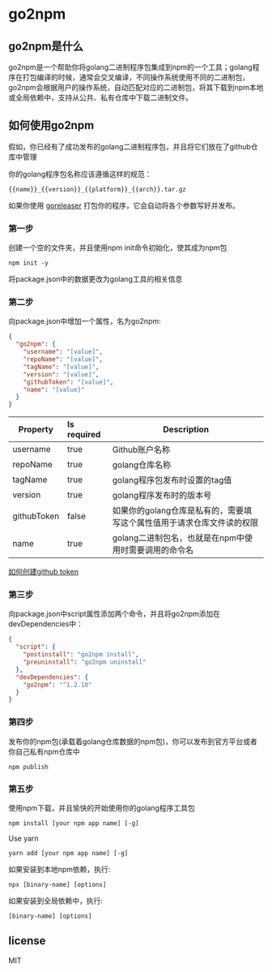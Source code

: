 # go2npm

## go2npm是什么

go2npm是一个帮助你将golang二进制程序包集成到npm的一个工具；golang程序在打包编译的时候，通常会交叉编译，不同操作系统使用不同的二进制包，go2npm会根据用户的操作系统，自动匹配对应的二进制包，将其下载到npm本地或全局依赖中，支持从公共、私有仓库中下载二进制文件。

## 如何使用go2npm

假如，你已经有了成功发布的golang二进制程序包，并且将它们放在了github仓库中管理

你的golang程序包名称应该遵循这样的规范：
```text
{{name}}_{{version}}_{{platform}}_{{arch}}.tar.gz
```

如果你使用 [goreleaser](https://github.com/goreleaser) 打包你的程序，它会自动将各个参数写好并发布。

### 第一步

创建一个空的文件夹，并且使用npm init命令初始化，使其成为npm包

```shell
npm init -y
```
将package.json中的数据更改为golang工具的相关信息

### 第二步

向package.json中增加一个属性，名为go2npm:
```json
{
  "go2npm": {
    "username": "[value]",
    "repoName": "[value]",
    "tagName": "[value]",
    "version": "[value]",
    "githubToken": "[value]",
    "name": "[value]"
  }
}
```

| Property    | Is required | Description                                                  |
| ----------- | :---------- | ------------------------------------------------------------ |
| username    | true        | Github账户名称                                                 |
| repoName    | true        | golang仓库名称                                                 |
| tagName     | true        | golang程序包发布时设置的tag值                                    |
| version     | true        | golang程序发布时的版本号       |
| githubToken | false       | 如果你的golang仓库是私有的，需要填写这个属性值用于请求仓库文件读的权限      |
| name        | true        | golang二进制包名，也就是在npm中使用时需要调用的命令名            |

[如何创建github token](https://docs.github.com/en/authentication/keeping-your-account-and-data-secure/creating-a-personal-access-token)

### 第三步

向package.json中script属性添加两个命令，并且将go2npm添加在devDependencies中：
```json
{
  "script": {
    "postinstall": "go2npm install",
    "preuninstall": "go2npm uninstall"
  },
  "devDependencies": {
    "go2npm": "^1.2.10"
  }
}
```

### 第四步

发布你的npm包(承载着golang仓库数据的npm包)，你可以发布到官方平台或者你自己私有npm仓库中

```shell
npm publish
```

### 第五步

使用npm下载，并且愉快的开始使用你的golang程序工具包

```shell
npm install [your npm app name] [-g]
```

Use yarn

```shell
yarn add [your npm app name] [-g]
```

如果安装到本地npm依赖，执行:
```shell
npx [binary-name] [options]
```

如果安装到全局依赖中，执行:
```shell
[binary-name] [options]
```

## license
MIT